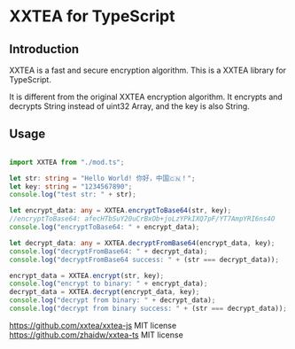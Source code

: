 # XXTEA for TypeScript


## Introduction

XXTEA is a fast and secure encryption algorithm. This is a XXTEA library for TypeScript.

It is different from the original XXTEA encryption algorithm. It encrypts and decrypts String instead of uint32 Array, and the key is also String.


## Usage

```typescript

import XXTEA from "./mod.ts";

let str: string = "Hello World! 你好，中国🇨🇳！";
let key: string = "1234567890";
console.log("test str: " + str);

let encrypt_data: any = XXTEA.encryptToBase64(str, key);
//encryptToBase64: afecHTbSuY20uCrBxOb+joLzYPkIXQ7pF/YT7AmpYRI6ns4O
console.log("encryptToBase64: " + encrypt_data);

let decrypt_data: any = XXTEA.decryptFromBase64(encrypt_data, key);
console.log("decryptFromBase64: " + decrypt_data);
console.log("decryptFromBase64 success: " + (str === decrypt_data));

encrypt_data = XXTEA.encrypt(str, key);
console.log("encrypt to binary: " + encrypt_data);
decrypt_data = XXTEA.decrypt(encrypt_data, key);
console.log("decrypt from binary: " + decrypt_data);
console.log("decrypt from binary success: " + (str === decrypt_data));

```


https://github.com/xxtea/xxtea-js MIT license
https://github.com/zhaidw/xxtea-ts MIT license
